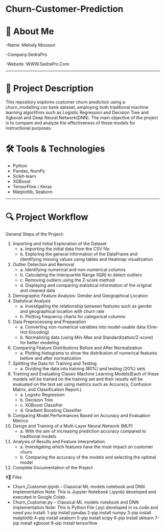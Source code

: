 # Churn-Customer-Prediction
# 👤 About Me 

-Name :Melody Mousavi 

-Company:SedraPro

-Website :WWW.SedraPro.Com


---

# 📁 Project Description 

This  repository explores customer churn prediction using a churn_modelling.csv bank dataset, employing both traditional machine learning algorithms such as Logistic Regression and Decision Tree and Xgboost and Deep Neural Network(DNN). The main objective of the project is to compare and analyze the effectiveness of these models for instructional purposes.

# 🛠️ Tools & Technologies 

- Python
- Pandas, NumPy
- Scikit-learn
- XGBoost
- TensorFlow / Keras
- Matplotlib, Seaborn

---



# 🔍  Project Workflow

General Steps of the Project:

1. Importing and Initial Exploration of the Dataset
    - a. Importing the initial data from the CSV file
    - b. Exploring the general information of the DataFrame and identifying missing values using tables and Heatmap visualization
2. Outlier Detection and Removal
    - a. Identifying numerical and non-numerical columns
    - b. Calculating the Interquartile Range (IQR) to detect outliers
    - c. Removing outliers using the Z-score method
    - d. Displaying and comparing statistical information of the original and cleaned data
3. Demographic Feature Analysis: Gender and Geographical Location
4. Statistical Analysis
    - a. Investigating the relationship between features such as gender and geographical location with churn rate
    - b. Plotting frequency charts for categorical columns
5. Data Preprocessing and Preparation
    - a. Converting non-numerical variables into model-usable data (One-Hot Encoding)
    - b. Normalizing data (using Min-Max and Standardization/Z-score) for better modeling
6. Comparing Feature Distributions Before and After Normalization
    - a. Plotting histograms to show the distribution of numerical features before and after normalization
7. Splitting the Data for Training and Testing
    - a. Dividing the data into training (80%) and testing (20%) sets
8. Training and Evaluating Classic Machine Learning Models(Each of these models will be trained on the training set and their results will be evaluated on the test set using metrics such as Accuracy, Confusion Matrix, and Classification Report.)
    - a. Logistic Regression
    - b. Decision Tree
    - c. XGBoost Classifier
    - d. Gradient Boosting Classifier
9. Comparing Model Performances Based on Accuracy and Evaluation Metrics
10. Design and Training of a Multi-Layer Neural Network (MLP)
    - a. With the aim of increasing prediction accuracy compared to traditional models
11. Analysis of Results and Feature Interpretation
    - a. Investigating which features have the most impact on customer churn
    - b. Comparing the accuracy of the models and selecting the optimal model
12. Complete Documentation of the Project

#📁 Files
   - Churn_Customer.ipynb – Classical ML models notebook and DNN implementation
     Note: This is Jupyter Notebook (.ipynb) developed and executed in Google Colab.
   - Churn_Customer.py – Classical ML models notebook and DNN implementation
     Note: This is Python File (.py) developed in vs.code and need you install:
         1-pip install pandas
         2-pip install numpy
         3-pip install matplotlib
         4-pip install seaborn
         5-pip install scipy
         6-pip install sklearn
         7-pip install xgboost
         8-pip install tensorflow
         
    




